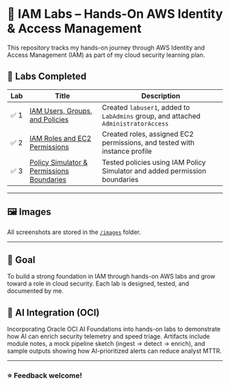 # 🧪 IAM Labs – Hands-On AWS Identity & Access Management

This repository tracks my hands-on journey through AWS Identity and Access Management (IAM) as part of my cloud security learning plan.

## 🔐 Labs Completed

| Lab | Title | Description |
|-----|-------|-------------|
| ✅ 1 | [IAM Users, Groups, and Policies](labs/aws-iam-users-groups-policies.md) | Created `labuser1`, added to `LabAdmins` group, and attached `AdministratorAccess` |
| ✅ 2 | [IAM Roles and EC2 Permissions](labs/aws-iam-roles-ec2.md) | Created roles, assigned EC2 permissions, and tested with instance profile |
| ✅ 3 | [Policy Simulator & Permissions Boundaries](labs/aws-iam-policy-simulator-boundaries.md) | Tested policies using IAM Policy Simulator and added permission boundaries |

---

## 🖼️ Images

All screenshots are stored in the [`/images`](images/) folder.

---

## 📌 Goal

To build a strong foundation in IAM through hands-on AWS labs and grow toward a role in cloud security. Each lab is designed, tested, and documented by me.
## 🤖 AI Integration (OCI)

Incorporating Oracle OCI AI Foundations into hands-on labs to demonstrate how AI can enrich security telemetry and speed triage. Artifacts include module notes, a mock pipeline sketch (ingest → detect → enrich), and sample outputs showing how AI-prioritized alerts can reduce analyst MTTR.

---

### ⭐️ Feedback welcome!



